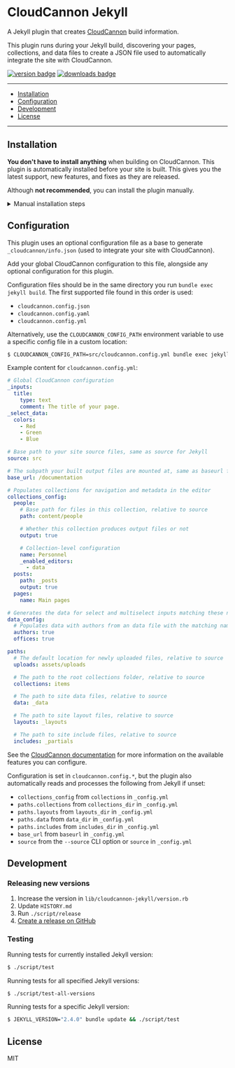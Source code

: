 # CloudCannon Jekyll

A Jekyll plugin that creates [CloudCannon](https://cloudcannon.com/) build information.

This plugin runs during your Jekyll build, discovering your pages, collections, and data files to
create a JSON file used to automatically integrate the site with CloudCannon.

[<img src="https://img.shields.io/gem/v/cloudcannon-jekyll?logo=rubygems" alt="version badge">](https://rubygems.org/gems/cloudcannon-jekyll)
[<img src="https://img.shields.io/gem/dt/cloudcannon-jekyll" alt="downloads badge">](https://rubygems.org/gems/cloudcannon-jekyll)

***

- [Installation](#installation)
- [Configuration](#configuration)
- [Development](#development)
- [License](#license)

***

## Installation

**You don't have to install anything** when building on CloudCannon. This plugin is automatically
installed before your site is built. This gives you the latest support, new features, and fixes
as they are released.

Although **not recommended**, you can install the plugin manually.

<details>
<summary>Manual installation steps</summary>

<blockquote>

When installing manually, you'll have to upgrade when new versions are released.
You could also follow these steps to debug an integration issue locally. This assumes you are using [Bundler](https://bundler.io/) to manage dependencies.

CloudCannon won't automatically install this plugin before builds if `cloudcannon-jekyll` is already installed.

```sh
$ bundle add cloudcannon-jekyll --group jekyll_plugins
```

Add the following to your `_config.yml` if you're listing plugins here as well:

```yaml
plugins:
  - cloudcannon-jekyll
```

💡 For Jekyll versions less than `v3.5.0`, use `gems` instead of `plugins`.

</blockquote>
</details>


## Configuration

This plugin uses an optional configuration file as a base to generate `_cloudcannon/info.json`
(used to integrate your site with CloudCannon).

Add your global CloudCannon configuration to this file, alongside any optional configuration for
this plugin.

Configuration files should be in the same directory you run `bundle exec jekyll build`. The first
supported file found in this order is used:

- `cloudcannon.config.json`
- `cloudcannon.config.yaml`
- `cloudcannon.config.yml`

Alternatively, use the `CLOUDCANNON_CONFIG_PATH` environment variable to use a specific config file
in a custom location:

```sh
$ CLOUDCANNON_CONFIG_PATH=src/cloudcannon.config.yml bundle exec jekyll build
```

Example content for `cloudcannon.config.yml`:

```yaml
# Global CloudCannon configuration
_inputs:
  title:
    type: text
    comment: The title of your page.
_select_data:
  colors:
    - Red
    - Green
    - Blue

# Base path to your site source files, same as source for Jekyll
source: src

# The subpath your built output files are mounted at, same as baseurl for Jekyll
base_url: /documentation

# Populates collections for navigation and metadata in the editor
collections_config:
  people:
    # Base path for files in this collection, relative to source
    path: content/people

    # Whether this collection produces output files or not
    output: true

    # Collection-level configuration
    name: Personnel
    _enabled_editors:
      - data
  posts:
    path: _posts
    output: true
  pages:
    name: Main pages

# Generates the data for select and multiselect inputs matching these names
data_config:
  # Populates data with authors from an data file with the matching name
  authors: true
  offices: true

paths:
  # The default location for newly uploaded files, relative to source
  uploads: assets/uploads

  # The path to the root collections folder, relative to source
  collections: items

  # The path to site data files, relative to source
  data: _data

  # The path to site layout files, relative to source
  layouts: _layouts

  # The path to site include files, relative to source
  includes: _partials
```

See the [CloudCannon documentation](https://cloudcannon.com/documentation/) for more information
on the available features you can configure.

Configuration is set in `cloudcannon.config.*`, but the plugin also automatically
reads and processes the following from Jekyll if unset:

- `collections_config` from `collections` in `_config.yml`
- `paths.collections` from `collections_dir` in `_config.yml`
- `paths.layouts` from `layouts_dir` in `_config.yml`
- `paths.data` from `data_dir` in `_config.yml`
- `paths.includes` from `includes_dir` in `_config.yml`
- `base_url` from `baseurl` in `_config.yml`
- `source` from the `--source` CLI option or `source` in `_config.yml`

## Development

### Releasing new versions

1. Increase the version in `lib/cloudcannon-jekyll/version.rb`
2. Update `HISTORY.md`
3. Run `./script/release`
3. [Create a release on GitHub](https://github.com/CloudCannon/cloudcannon-jekyll/releases/new)

### Testing

Running tests for currently installed Jekyll version:

```sh
$ ./script/test
```

Running tests for all specified Jekyll versions:

```sh
$ ./script/test-all-versions
```

Running tests for a specific Jekyll version:

```sh
$ JEKYLL_VERSION="2.4.0" bundle update && ./script/test
```

## License

MIT
